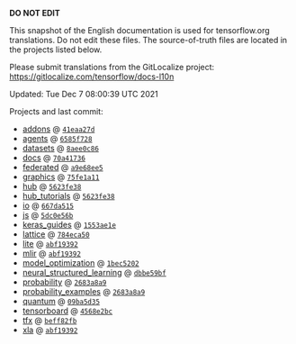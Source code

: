 __DO NOT EDIT__

This snapshot of the English documentation is used for tensorflow.org
translations. Do not edit these files. The source-of-truth files are located in
the projects listed below.

Please submit translations from the GitLocalize project: https://gitlocalize.com/tensorflow/docs-l10n

Updated: Tue Dec  7 08:00:39 UTC 2021

Projects and last commit:

- [addons](https://github.com/tensorflow/addons/tree/master/docs) @ <a href='https://github.com/tensorflow/addons/commit/41eaa27d49025c02bfe9520d5e63e1f01a782ddf'><code>41eaa27d</code></a>
- [agents](https://github.com/tensorflow/agents/tree/master/docs) @ <a href='https://github.com/tensorflow/agents/commit/6585f72827bb1b8615cea0c2eda467fed532e0c0'><code>6585f728</code></a>
- [datasets](https://github.com/tensorflow/datasets/tree/master/docs) @ <a href='https://github.com/tensorflow/datasets/commit/8aee0c86cbbe42740a02931457a397ed9a016f34'><code>8aee0c86</code></a>
- [docs](https://github.com/tensorflow/docs/tree/master/site/en) @ <a href='https://github.com/tensorflow/docs/commit/70a41736cea7a6901c65c9b852138e48d5075313'><code>70a41736</code></a>
- [federated](https://github.com/tensorflow/federated/tree/main/docs) @ <a href='https://github.com/tensorflow/federated/commit/a9e68ee5150152938c981666a9053fc8288351eb'><code>a9e68ee5</code></a>
- [graphics](https://github.com/tensorflow/graphics/tree/master/tensorflow_graphics/g3doc) @ <a href='https://github.com/tensorflow/graphics/commit/75fe1a117030a45373feb60c081015c1472ed665'><code>75fe1a11</code></a>
- [hub](https://github.com/tensorflow/hub/tree/master/docs) @ <a href='https://github.com/tensorflow/hub/commit/5623fe3877387c007cf2abf59c97918a97c7e674'><code>5623fe38</code></a>
- [hub_tutorials](https://github.com/tensorflow/hub/tree/master/examples/colab) @ <a href='https://github.com/tensorflow/hub/commit/5623fe3877387c007cf2abf59c97918a97c7e674'><code>5623fe38</code></a>
- [io](https://github.com/tensorflow/io/tree/master/docs) @ <a href='https://github.com/tensorflow/io/commit/667da515b77c7e7b7266d82540b4d5278936d65c'><code>667da515</code></a>
- [js](https://github.com/tensorflow/tfjs-website/tree/master/docs) @ <a href='https://github.com/tensorflow/tfjs-website/commit/5dc0e56b49ce2138479de36c315ca0e81671ff94'><code>5dc0e56b</code></a>
- [keras_guides](https://github.com/tensorflow/docs/tree/snapshot-keras/site/en/guide/keras) @ <a href='https://github.com/tensorflow/docs/commit/1553ae1e4a149be71703e2ee60173b3d1e0e8c00'><code>1553ae1e</code></a>
- [lattice](https://github.com/tensorflow/lattice/tree/master/docs) @ <a href='https://github.com/tensorflow/lattice/commit/784eca50cbdfedf39f183cc7d298c9fe376b69c0'><code>784eca50</code></a>
- [lite](https://github.com/tensorflow/tensorflow/tree/master/tensorflow/lite/g3doc) @ <a href='https://github.com/tensorflow/tensorflow/commit/abf19392d938b3ca94f627decc567cf8a7b48c29'><code>abf19392</code></a>
- [mlir](https://github.com/tensorflow/tensorflow/tree/master/tensorflow/compiler/mlir/g3doc) @ <a href='https://github.com/tensorflow/tensorflow/commit/abf19392d938b3ca94f627decc567cf8a7b48c29'><code>abf19392</code></a>
- [model_optimization](https://github.com/tensorflow/model-optimization/tree/master/tensorflow_model_optimization/g3doc) @ <a href='https://github.com/tensorflow/model-optimization/commit/1bec520262e250975c6ae59d69d0545a54d2af15'><code>1bec5202</code></a>
- [neural_structured_learning](https://github.com/tensorflow/neural-structured-learning/tree/master/g3doc) @ <a href='https://github.com/tensorflow/neural-structured-learning/commit/dbbe59bf1cb569403ae19dd96c02a69259ee399a'><code>dbbe59bf</code></a>
- [probability](https://github.com/tensorflow/probability/tree/main/tensorflow_probability/g3doc) @ <a href='https://github.com/tensorflow/probability/commit/2683a8a96207efb4c5574e7272a12946acd6cd2f'><code>2683a8a9</code></a>
- [probability_examples](https://github.com/tensorflow/probability/tree/main/tensorflow_probability/examples/jupyter_notebooks) @ <a href='https://github.com/tensorflow/probability/commit/2683a8a96207efb4c5574e7272a12946acd6cd2f'><code>2683a8a9</code></a>
- [quantum](https://github.com/tensorflow/quantum/tree/master/docs) @ <a href='https://github.com/tensorflow/quantum/commit/09ba5d35b082d8229458522471a0c1ca8b77198d'><code>09ba5d35</code></a>
- [tensorboard](https://github.com/tensorflow/tensorboard/tree/master/docs) @ <a href='https://github.com/tensorflow/tensorboard/commit/4568e2bc948311b78ee7f2e775e5bcb589ecacf8'><code>4568e2bc</code></a>
- [tfx](https://github.com/tensorflow/tfx/tree/master/docs) @ <a href='https://github.com/tensorflow/tfx/commit/beff82fb552ba7f275541f8e2fa9549ad32735a1'><code>beff82fb</code></a>
- [xla](https://github.com/tensorflow/tensorflow/tree/master/tensorflow/compiler/xla/g3doc) @ <a href='https://github.com/tensorflow/tensorflow/commit/abf19392d938b3ca94f627decc567cf8a7b48c29'><code>abf19392</code></a>

